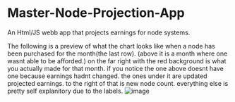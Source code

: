 # Master-Node-Projection-App
An Html/JS webb app that projects earnings for node systems.

The following is a preview of what the chart looks like when a node has been purchased for the month(the last row).
(above it is a month where one wasnt able to be afforded.)
on the far right with the red background is what you actually made for that month.
if you notice the one above doesnt have one because earnings hadnt changed.
the ones under it are updated projected earnings. to the right of that is new node count.
everything else is pretty self explanitory due to the labels.
![image](https://user-images.githubusercontent.com/5101197/129348721-5a0d1c79-afcd-4f95-86f4-a8f8048b00df.png)

